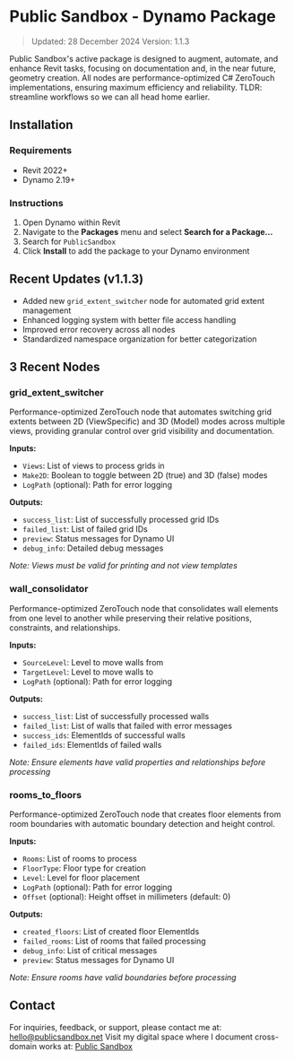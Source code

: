 # Public Sandbox - Dynamo Package
> Updated: 28 December 2024
> Version: 1.1.3

Public Sandbox's active package is designed to augment, automate, and enhance Revit tasks, focusing on documentation and, in the near future, geometry creation. All nodes are performance-optimized C# ZeroTouch implementations, ensuring maximum efficiency and reliability. TLDR: streamline workflows so we can all head home earlier.

## Installation

### Requirements
- Revit 2022+
- Dynamo 2.19+

### Instructions
1. Open Dynamo within Revit
2. Navigate to the **Packages** menu and select **Search for a Package...**
3. Search for `PublicSandbox`
4. Click **Install** to add the package to your Dynamo environment

## Recent Updates (v1.1.3)
- Added new `grid_extent_switcher` node for automated grid extent management
- Enhanced logging system with better file access handling
- Improved error recovery across all nodes
- Standardized namespace organization for better categorization

## 3 Recent Nodes

### grid_extent_switcher
Performance-optimized ZeroTouch node that automates switching grid extents between 2D (ViewSpecific) and 3D (Model) modes across multiple views, providing granular control over grid visibility and documentation.

**Inputs:**
- `Views`: List of views to process grids in
- `Make2D`: Boolean to toggle between 2D (true) and 3D (false) modes
- `LogPath` (optional): Path for error logging

**Outputs:**
- `success_list`: List of successfully processed grid IDs
- `failed_list`: List of failed grid IDs
- `preview`: Status messages for Dynamo UI
- `debug_info`: Detailed debug messages

*Note: Views must be valid for printing and not view templates*

### wall_consolidator
Performance-optimized ZeroTouch node that consolidates wall elements from one level to another while preserving their relative positions, constraints, and relationships.

**Inputs:**
- `SourceLevel`: Level to move walls from
- `TargetLevel`: Level to move walls to
- `LogPath` (optional): Path for error logging

**Outputs:**
- `success_list`: List of successfully processed walls
- `failed_list`: List of walls that failed with error messages
- `success_ids`: ElementIds of successful walls
- `failed_ids`: ElementIds of failed walls

*Note: Ensure elements have valid properties and relationships before processing*

### rooms_to_floors
Performance-optimized ZeroTouch node that creates floor elements from room boundaries with automatic boundary detection and height control.

**Inputs:**
- `Rooms`: List of rooms to process
- `FloorType`: Floor type for creation
- `Level`: Level for floor placement
- `LogPath` (optional): Path for error logging
- `Offset` (optional): Height offset in millimeters (default: 0)

**Outputs:**
- `created_floors`: List of created floor ElementIds
- `failed_rooms`: List of rooms that failed processing
- `debug_info`: List of critical messages
- `preview`: Status messages for Dynamo UI

*Note: Ensure rooms have valid boundaries before processing*

## Contact

For inquiries, feedback, or support, please contact me at: hello@publicsandbox.net
Visit my digital space where I document cross-domain works at: [Public Sandbox](https://publicsandbox.net)
